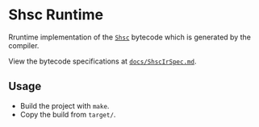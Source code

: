 # Shsc Runtime
Rruntime implementation of the [`Shsc`](https://github.com/AvirukBasak/shsc-lang) bytecode which is generated by the compiler.

View the bytecode specifications at [`docs/ShscIrSpec.md`](https://github.com/AvirukBasak/shsc-runtime/blob/main/docs/ShscIrSpec.md).

## Usage
- Build the project with `make`.
- Copy the build from `target/`.

